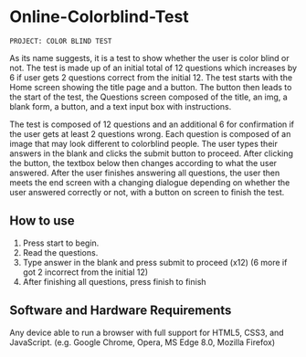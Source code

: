 # Online-Colorblind-Test

	PROJECT: COLOR BLIND TEST

As its name suggests, it is a test to show whether the user is color blind or not. The test is made up of an initial total of 12 questions which increases by 6 if user gets 2 questions correct from the initial 12. The test starts with the Home screen showing the title page and a button. The button then leads to the start of the test, the Questions screen composed of the title, an img, a blank form, a button, and a text input box with instructions.

The test is composed of 12 questions and an additional 6 for confirmation if the user gets at least 2 questions wrong. Each question is composed of an image that may look different to colorblind people. The user types their answers in the blank and clicks the submit button to proceed. After clicking the button, the textbox below then changes according to what the user answered. After the user finishes answering all questions, the user then meets the end screen with a changing dialogue depending on whether the user answered correctly or not, with a button on screen to finish the test.

## How to use
1. Press start to begin.
2. Read the questions. 
3. Type answer in the blank and press submit to proceed (x12)  (6 more if got 2 incorrect from the initial 12)
4. After finishing all questions, press finish to finish
   
## Software and Hardware Requirements
Any device able to run a browser with full support for HTML5, CSS3, and JavaScript. (e.g. Google Chrome, Opera, MS Edge 8.0, Mozilla Firefox)

<!-- Add any showcase screenshots, additional artwork, and link to video presentation. -->
